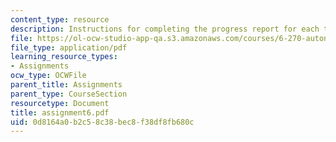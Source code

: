 ```yaml
---
content_type: resource
description: Instructions for completing the progress report for each team.
file: https://ol-ocw-studio-app-qa.s3.amazonaws.com/courses/6-270-autonomous-robot-design-competition-january-iap-2005/0d8164a0b2c58c38bec8f38df8fb680c_assignment6.pdf
file_type: application/pdf
learning_resource_types:
- Assignments
ocw_type: OCWFile
parent_title: Assignments
parent_type: CourseSection
resourcetype: Document
title: assignment6.pdf
uid: 0d8164a0-b2c5-8c38-bec8-f38df8fb680c
---
```

